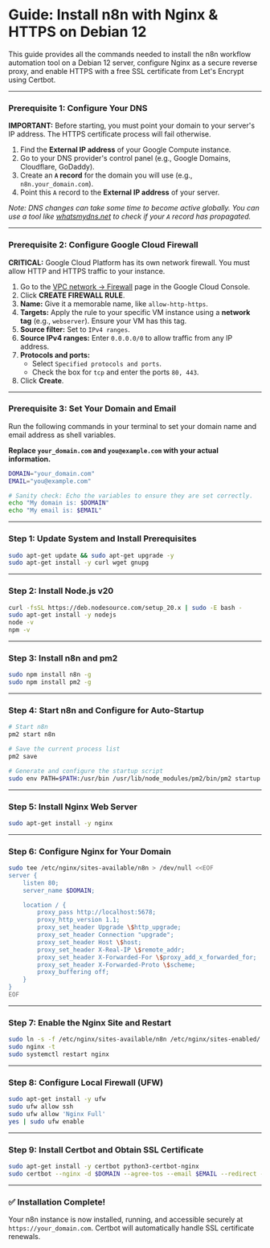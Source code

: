 # Guide: Install n8n with Nginx & HTTPS on Debian 12

This guide provides all the commands needed to install the n8n workflow automation tool on a Debian 12 server, configure Nginx as a secure reverse proxy, and enable HTTPS with a free SSL certificate from Let's Encrypt using Certbot.

---

### **Prerequisite 1: Configure Your DNS**

**IMPORTANT:** Before starting, you must point your domain to your server's IP address. The HTTPS certificate process will fail otherwise.

1.  Find the **External IP address** of your Google Compute instance.
2.  Go to your DNS provider's control panel (e.g., Google Domains, Cloudflare, GoDaddy).
3.  Create an **`A` record** for the domain you will use (e.g., `n8n.your_domain.com`).
4.  Point this `A` record to the **External IP address** of your server.

*Note: DNS changes can take some time to become active globally. You can use a tool like [whatsmydns.net](https://whatsmydns.net/) to check if your `A` record has propagated.*

---

### **Prerequisite 2: Configure Google Cloud Firewall**

**CRITICAL:** Google Cloud Platform has its own network firewall. You must allow HTTP and HTTPS traffic to your instance.

1.  Go to the [VPC network -> Firewall](https://console.cloud.google.com/vpc/firewalls) page in the Google Cloud Console.
2.  Click **CREATE FIREWALL RULE**.
3.  **Name:** Give it a memorable name, like `allow-http-https`.
4.  **Targets:** Apply the rule to your specific VM instance using a **network tag** (e.g., `webserver`). Ensure your VM has this tag.
5.  **Source filter:** Set to `IPv4 ranges`.
6.  **Source IPv4 ranges:** Enter `0.0.0.0/0` to allow traffic from any IP address.
7.  **Protocols and ports:**
    * Select `Specified protocols and ports`.
    * Check the box for `tcp` and enter the ports `80, 443`.
8.  Click **Create**.

---

### **Prerequisite 3: Set Your Domain and Email**

Run the following commands in your terminal to set your domain name and email address as shell variables.

**Replace `your_domain.com` and `you@example.com` with your actual information.**

```bash
DOMAIN="your_domain.com"
EMAIL="you@example.com"

# Sanity check: Echo the variables to ensure they are set correctly.
echo "My domain is: $DOMAIN"
echo "My email is: $EMAIL"
```

---

### **Step 1: Update System and Install Prerequisites**

```bash
sudo apt-get update && sudo apt-get upgrade -y
sudo apt-get install -y curl wget gnupg
```

---

### **Step 2: Install Node.js v20**

```bash
curl -fsSL https://deb.nodesource.com/setup_20.x | sudo -E bash -
sudo apt-get install -y nodejs 
node -v
npm -v
```

---

### **Step 3: Install n8n and pm2**

```bash
sudo npm install n8n -g
sudo npm install pm2 -g
```

---

### **Step 4: Start n8n and Configure for Auto-Startup**

```bash
# Start n8n
pm2 start n8n

# Save the current process list
pm2 save

# Generate and configure the startup script
sudo env PATH=$PATH:/usr/bin /usr/lib/node_modules/pm2/bin/pm2 startup systemd -u $USER --hp /home/$USER
```

---

### **Step 5: Install Nginx Web Server**

```bash
sudo apt-get install -y nginx
```

---

### **Step 6: Configure Nginx for Your Domain**

```bash
sudo tee /etc/nginx/sites-available/n8n > /dev/null <<EOF
server {
    listen 80;
    server_name $DOMAIN;

    location / {
        proxy_pass http://localhost:5678;
        proxy_http_version 1.1;
        proxy_set_header Upgrade \$http_upgrade;
        proxy_set_header Connection "upgrade";
        proxy_set_header Host \$host;
        proxy_set_header X-Real-IP \$remote_addr;
        proxy_set_header X-Forwarded-For \$proxy_add_x_forwarded_for;
        proxy_set_header X-Forwarded-Proto \$scheme;
        proxy_buffering off;
    }
}
EOF
```

---

### **Step 7: Enable the Nginx Site and Restart**

```bash
sudo ln -s -f /etc/nginx/sites-available/n8n /etc/nginx/sites-enabled/
sudo nginx -t
sudo systemctl restart nginx
```

---

### **Step 8: Configure Local Firewall (UFW)**

```bash
sudo apt-get install -y ufw
sudo ufw allow ssh
sudo ufw allow 'Nginx Full'
yes | sudo ufw enable
```

---

### **Step 9: Install Certbot and Obtain SSL Certificate**

```bash
sudo apt-get install -y certbot python3-certbot-nginx
sudo certbot --nginx -d $DOMAIN --agree-tos --email $EMAIL --redirect --non-interactive
```

---

### **✅ Installation Complete!**

Your n8n instance is now installed, running, and accessible securely at `https://your_domain.com`. Certbot will automatically handle SSL certificate renewals.
